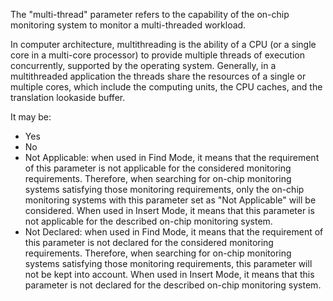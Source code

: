 The "multi-thread" parameter refers to the capability of the on-chip monitoring system to monitor a multi-threaded workload.

In computer architecture, multithreading is the ability of a CPU (or a single core in a multi-core processor) to provide multiple threads of execution concurrently, supported by the operating system. Generally, in a multithreaded application the threads share the resources of a single or multiple cores, which include the computing units, the CPU caches, and the translation lookaside buffer.

It may be:
- Yes
- No
- Not Applicable: when used in Find Mode, it means that the requirement of this parameter is not applicable for the considered monitoring requirements. Therefore, when searching for on-chip monitoring systems satisfying those monitoring requirements, only the on-chip monitoring systems with this parameter set as "Not Applicable" will be considered. When used in Insert Mode, it means that this parameter is not applicable for the described on-chip monitoring system.
- Not Declared: when used in Find Mode, it means that the requirement of this parameter is not declared for the considered monitoring requirements. Therefore, when searching for on-chip monitoring systems satisfying those monitoring requirements, this parameter will not be kept into account. When used in Insert Mode, it means that this parameter is not declared for the described on-chip monitoring system.



